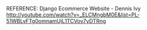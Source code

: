 REFERENCE: Django Ecommerce Website - Dennis Ivy
http://youtube.com/watch?v=_ELCMngbM0E&list=PL-51WBLyFTg0omnamUjL1TCVov7yDTRng

